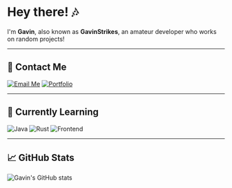 # Hey there! 🎶

I'm **Gavin**, also known as **GavinStrikes**, an amateur developer who works on random projects!

---

## 🚀 Contact Me
[![Email Me](https://img.shields.io/badge/Email%20Me-D14836?logo=gmail&logoColor=white&style=for-the-badge)](mailto:contact@gavinstrikes.wtf)
[![Portfolio](https://img.shields.io/badge/Portfolio-FF7139?logo=firefox&logoColor=white&style=for-the-badge)](https://gavinstrikes.wtf/)

---

## 🌱 Currently Learning
![Java](https://img.shields.io/badge/Java-007396?logo=java&logoColor=white&style=for-the-badge)
![Rust](https://img.shields.io/badge/Rust-000000?logo=rust&logoColor=white&style=for-the-badge)
![Frontend](https://img.shields.io/badge/Frontend-61DAFB?logo=react&logoColor=white&style=for-the-badge)

---

## 📈 GitHub Stats
![Gavin's GitHub stats](https://github-readme-stats.vercel.app/api?username=GavinStrikes&show_icons=true&theme=radical)
